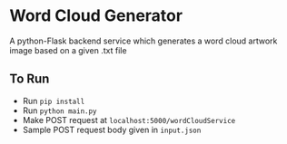 # Word Cloud Generator
A python-Flask backend service which generates a word cloud artwork image based on a given .txt file

## To Run
- Run `pip install`
- Run `python main.py`
- Make POST request at `localhost:5000/wordCloudService`
- Sample POST request body given in `input.json`
